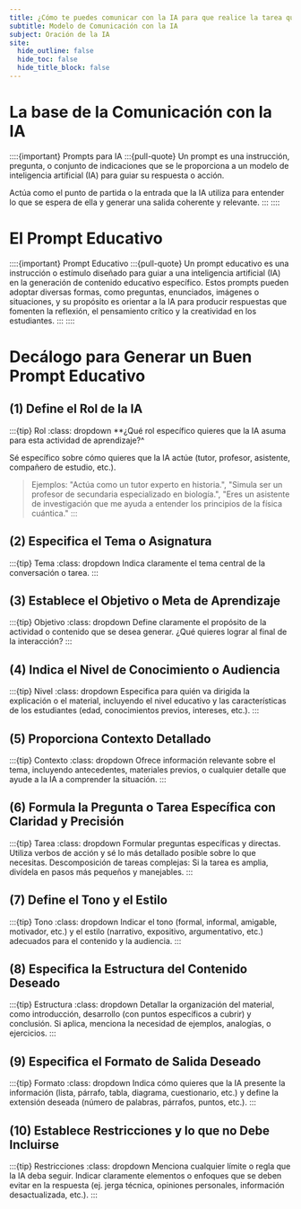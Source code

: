 ```yaml
---
title: ¿Cómo te puedes comunicar con la IA para que realice la tarea que le pides?
subtitle: Modelo de Comunicación con la IA  
subject: Oración de la IA
site:
  hide_outline: false
  hide_toc: false
  hide_title_block: false
---
```

# La base de la Comunicación con la IA

::::{important} Prompts para IA 
:::{pull-quote}
Un prompt es una instrucción, pregunta, o conjunto de indicaciones que se le proporciona a un modelo de inteligencia artificial (IA) para guiar su respuesta o acción. 

Actúa como el punto de partida o la entrada que la IA utiliza para entender lo que se espera de ella y generar una salida coherente y relevante.
:::
::::

# El Prompt Educativo
::::{important} Prompt Educativo
:::{pull-quote}
Un prompt educativo es una instrucción o estímulo diseñado para guiar a una inteligencia artificial (IA) en la generación de contenido educativo específico. Estos prompts pueden adoptar diversas formas, como preguntas, enunciados, imágenes o situaciones, y su propósito es orientar a la IA para producir respuestas que fomenten la reflexión, el pensamiento crítico y la creatividad en los estudiantes.
:::
::::

# Decálogo para Generar un Buen Prompt Educativo

## (1) Define el Rol de la IA

:::{tip} Rol
:class: dropdown
**¿Qué rol específico quieres que la IA asuma para esta actividad de aprendizaje?^

Sé específico sobre cómo quieres que la IA actúe (tutor, profesor, asistente, compañero de estudio, etc.).
> Ejemplos: "Actúa como un tutor experto en historia.", "Simula ser un profesor de secundaria especializado en biología.", "Eres un asistente de investigación que me ayuda a entender los principios de la física cuántica."
:::

## (2) Especifica el Tema o Asignatura

:::{tip} Tema
:class: dropdown
Indica claramente el tema central de la conversación o tarea.
:::

## (3) Establece el Objetivo o Meta de Aprendizaje
:::{tip} Objetivo
:class: dropdown
Define claramente el propósito de la actividad o contenido que se desea generar. ¿Qué quieres lograr al final de la interacción?
:::

## (4) Indica el Nivel de Conocimiento o Audiencia

:::{tip} Nivel
:class: dropdown
Especifica para quién va dirigida la explicación o el material, incluyendo el nivel educativo y las características de los estudiantes (edad, conocimientos previos, intereses, etc.).
:::

## (5) Proporciona Contexto Detallado

:::{tip} Contexto
:class: dropdown
Ofrece información relevante sobre el tema, incluyendo antecedentes, materiales previos, o cualquier detalle que ayude a la IA a comprender la situación.
:::

## (6) Formula la Pregunta o Tarea Específica con Claridad y Precisión

:::{tip} Tarea
:class: dropdown
Formular preguntas específicas y directas. Utiliza verbos de acción y sé lo más detallado posible sobre lo que necesitas.
Descomposición de tareas complejas: Si la tarea es amplia, divídela en pasos más pequeños y manejables.
:::

## (7) Define el Tono y el Estilo

:::{tip} Tono
:class: dropdown
Indicar el tono (formal, informal, amigable, motivador, etc.) y el estilo (narrativo, expositivo, argumentativo, etc.) adecuados para el contenido y la audiencia.
:::

## (8) Especifica la Estructura del Contenido Deseado

:::{tip} Estructura
:class: dropdown
Detallar la organización del material, como introducción, desarrollo (con puntos específicos a cubrir) y conclusión. Si aplica, menciona la necesidad de ejemplos, analogías, o ejercicios.
:::

## (9) Especifica el Formato de Salida Deseado

:::{tip} Formato
:class: dropdown
Indica cómo quieres que la IA presente la información (lista, párrafo, tabla, diagrama, cuestionario, etc.) y define la extensión deseada (número de palabras, párrafos, puntos, etc.).
:::

## (10) Establece Restricciones y lo que no Debe Incluirse

:::{tip} Restricciones
:class: dropdown
Menciona cualquier límite o regla que la IA deba seguir.
Indicar claramente elementos o enfoques que se deben evitar en la respuesta (ej. jerga técnica, opiniones personales, información desactualizada, etc.).
:::